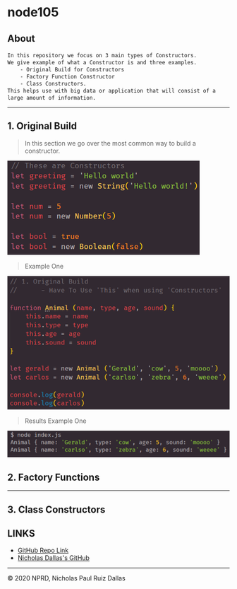 # node105

## About

```
In this repository we focus on 3 main types of Constructors. 
We give example of what a Constructor is and three examples.
    - Original Build for Constructors 
    - Factory Function Constructor 
    - Class Constructors. 
This helps use with big data or application that will consist of a large amount of information. 
```

- - -

## 1. Original Build

> In this section we go over the most common way to build a constructor. 

![constructor1](./photos/constructor1.png)

> Example One

![method1](./photos/method1.png)

> Results Example One

![results1](./photos/results1.png)


## 2. Factory Functions

- - -

## 3. Class Constructors 


## LINKS

- [GitHub Repo Link](https://github.com/nicholasd-uci/node105)
- [Nicholas Dallas's GitHub](https://github.com/nicholasd-uci)

- - -
© 2020 NPRD, Nicholas Paul Ruiz Dallas